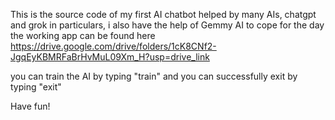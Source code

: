 This is the source code of my first AI chatbot helped by many AIs, chatgpt and grok in particulars, i also have the help of Gemmy AI to cope for the day
the working app can be found here https://drive.google.com/drive/folders/1cK8CNf2-JgqEyKBMRFaBrHvMuL09Xm_H?usp=drive_link

you can train the AI by typing "train" and you can successfully exit by typing "exit"

Have fun!
